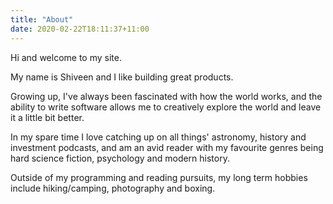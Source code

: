 ```yaml
---
title: "About"
date: 2020-02-22T18:11:37+11:00
---
```


Hi and welcome to my site. 

My name is Shiveen and I like building great products.

Growing up, I've always been fascinated with how the world works, and the ability to write software allows me to creatively explore the world and leave it a little bit better.

In my spare time I love catching up on all things' astronomy, history and investment podcasts, and am an avid reader with my favourite genres being hard science fiction, psychology and modern history.

Outside of my programming and reading pursuits, my long term hobbies include hiking/camping, photography and boxing.